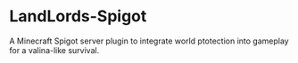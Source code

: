 # LandLords-Spigot
A Minecraft Spigot server plugin to integrate world ptotection into gameplay for a valina-like survival.
